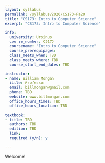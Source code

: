 ```yaml
---
layout: syllabus
permalink: /syllabus/2020/CS173-Fa20
title: "CS173: Intro to Computer Science"
excerpt: "CS173: Intro to Computer Science"

info:
  university: Ursinus
  course_number: CS173
  coursename: "Intro to Computer Science"
  course_prerequipages:
  class_meets_when: TBD
  class_meets_where: TBD
  course_start_end_dates: TBD
  
instructor:
- name: William Mongan
  title: Professor
  email: billmongan@gmail.com
  phone: TBD
  website: www.billmongan.com
  office_hours_times: TBD
  office_hours_location: TBD
  
textbook:
- title: TBD
  authors: TBD
  edition: TBD
  link: 
  required (y/n): y

---
```


Welcome!